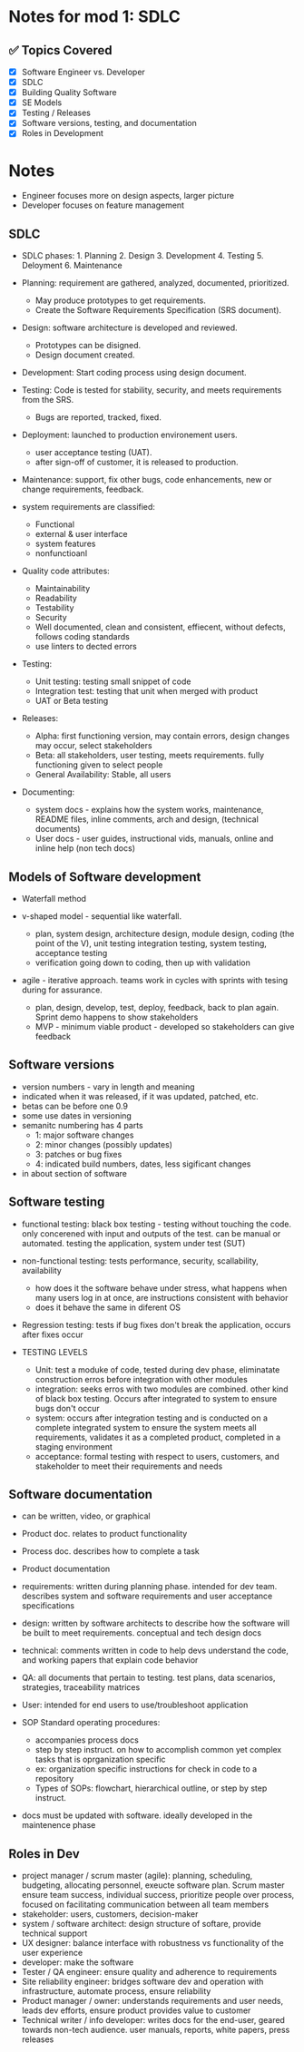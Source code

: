 # Notes for mod 1: SDLC  

## ✅ Topics Covered
- [x] Software Engineer vs. Developer
- [x] SDLC
- [x] Building Quality Software
- [x] SE Models
- [x] Testing / Releases
- [x] Software versions, testing, and documentation
- [x] Roles in Development

# Notes
- Engineer focuses more on design aspects, larger picture
- Developer focuses on feature management

## SDLC
- SDLC phases: 1. Planning 2. Design 3. Development 4. Testing 5. Deloyment 6. Maintenance
- Planning: requirement are gathered, analyzed, documented, prioritized. 
  - May produce prototypes to get requirements. 
  - Create the Software Requirements Specification (SRS document).
- Design: software architecture is developed and reviewed. 
  - Prototypes can be disigned. 
  - Design document created.
- Development: Start coding process using design document.
- Testing: Code is tested for stability, security, and meets requirements from the SRS. 
  - Bugs are reported, tracked, fixed.
- Deployment: launched to production environement users.
  - user acceptance testing (UAT).
  - after sign-off of customer, it is released to production.
- Maintenance: support, fix other bugs, code enhancements, new or change requirements, feedback.

- system requirements are classified:
  - Functional
  - external & user interface
  - system features
  - nonfunctioanl
 
- Quality code attributes:
  - Maintainability
  - Readability
  - Testability
  - Security
  - Well documented, clean and consistent, effiecent, without defects, follows coding standards
  - use linters to dected errors

- Testing:
  - Unit testing: testing small snippet of code
  - Integration test: testing that unit when merged with product
  - UAT or Beta testing

- Releases:
  - Alpha: first functioning version, may contain errors, design changes may occur, select stakeholders
  - Beta: all stakeholders, user testing, meets requirements. fully functioning given to select people
  - General Availability: Stable, all users
 
- Documenting:
  - system docs - explains how the system works, maintenance, README files, inline comments, arch and design, (technical documents)
  - User docs - user guides, instructional vids, manuals, online and inline help (non tech docs)

## Models of Software development
- Waterfall method

- v-shaped model - sequential like waterfall. 
  - plan, system design, architecture design, module design, coding (the point of the V), unit testing integration testing, system testing, acceptance testing
  - verification going down to coding, then up with validation

- agile - iterative approach. teams work in cycles with sprints with tesing during for assurance.
  - plan, design, develop, test, deploy, feedback, back to plan again. Sprint demo happens to show stakeholders
  - MVP - minimum viable product - developed so stakeholders can give feedback

## Software versions
  - version numbers - vary in length and meaning
  - indicated when it was released, if it was updated, patched, etc.
  - betas can be before one 0.9
  - some use dates in versioning
  - semanitc numbering has 4 parts
    - 1: major software changes
    - 2: minor changes (possibly updates)
    - 3: patches or bug fixes
    - 4: indicated build numbers, dates, less sigificant changes
  - in about section of software

## Software testing
- functional testing: black box testing - testing without touching the code. only concerened with input and outputs of the test. can be manual or automated. testing the application, system under test (SUT)
- non-functional testing: tests performance, security, scallability, availability
  - how does it the software behave under stress, what happens when many users log in at once, are instructions consistent with behavior
  - does it behave the same in diferent OS
- Regression testing: tests if bug fixes don't break the application, occurs after fixes occur

- TESTING LEVELS
  - Unit: test a moduke of code, tested during dev phase, eliminatate construction erros before integration with other modules
  - integration: seeks erros with two modules are combined. other kind of black box testing. Occurs after integrated to system to ensure bugs don't occur
  - system: occurs after integration testing and is conducted on a complete integrated system to ensure the system meets all requirements, validates it as a completed product, completed in a staging environment
  - acceptance: formal testing with respect to users, customers, and stakeholder to meet their requirements and needs

## Software documentation
- can be written, video, or graphical
- Product doc. relates to product functionality
- Process doc. describes how to complete a task

- Product documentation
 - requirements: written during planning phase. intended for dev team. describes system and software requirements and user acceptance specifications
 - design: written by software architects to describe how the software will be built to meet requirements. conceptual and tech design docs
 - technical: comments written in code to help devs understand the code, and working papers that explain code behavior
 - QA: all documents that pertain to testing. test plans, data scenarios, strategies, traceability matrices
 - User: intended for end users to use/troubleshoot application

- SOP Standard operating procedures:
  - accompanies process docs
  - step by step instruct. on how to accomplish common yet complex tasks that is oprganization specific
  - ex: organization specific instructions for check in code to a repository
  - Types of SOPs: flowchart, hierarchical outline, or step by step instruct.
 
- docs must be updated with software. ideally developed in the maintenence phase 

## Roles in Dev
- project manager / scrum master (agile): planning, scheduling, budgeting, allocating personnel, exeucte software plan. Scrum master ensure team success, individual success, prioritize people over process, focused on facilitating communication between all team members
- stakeholder: users, customers, decision-maker
- system / software architect: design structure of softare, provide technical support
- UX designer: balance interface with robustness vs functionality of the user experience
- developer: make the software
- Tester / QA engineer: ensure quality and adherence to requirements
- Site reliability engineer: bridges software dev and operation with infrastructure, automate process, ensure reliability
- Product manager / owner: understands requirements and user needs, leads dev efforts, ensure product provides value to customer
- Technical writer / info developer: writes docs for the end-user, geared towards non-tech audience. user manuals, reports, white papers, press releases
